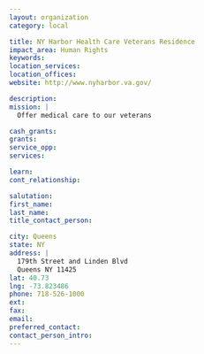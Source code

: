 ```yaml
---
layout: organization
category: local

title: NY Harbor Health Care Veterans Residence
impact_area: Human Rights
keywords: 
location_services: 
location_offices: 
website: http://www.nyharbor.va.gov/

description: 
mission: |
  Offer medical care to our veterans

cash_grants: 
grants: 
service_opp: 
services: 

learn: 
cont_relationship: 

salutation: 
first_name: 
last_name: 
title_contact_person: 

city: Queens
state: NY
address: |
  179th Street and Linden Blvd  
  Queens NY 11425
lat: 40.73
lng: -73.823486
phone: 718-526-1000
ext: 
fax: 
email: 
preferred_contact: 
contact_person_intro: 
---
```

